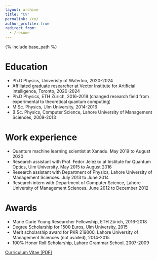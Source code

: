 ```yaml
---
layout: archive
title: "CV"
permalink: /cv/
author_profile: true
redirect_from:
  - /resume
---
```


{% include base_path %}

Education
======
* Ph.D Physics, Univeristy of Waterloo, 2020-2024
* Affiliated graduate researcher at Vector Institute for Artificial Intelligence, Toronto, 2020-2024
* Ph.D Physics, ETH Zürich, 2016-2018 (changed research field from experimental to theoretical quantum computing)
* M.Sc. Physics, Ulm University, 2014-2016
* B.Sc. Physics, Computer Science, Lahore University of Management Sciences, 2009-2013

Work experience
======
* Quantum machine learning scientist at Xanadu. May 2019 to August 2020
* Research assistant with Prof. Fedor Jelezko at Institute for Quantum Optics, Ulm University. May 2015 to August 2016
* Research assistant with Department of Physics, Lahore University of Management Sciences. July 2013 to June 2014
* Research intern with Department of Computer Science, Lahore University of Management Sciences. June 2012 to December 2012
  
Awards
======
* Marie Curie Young Researcher Fellowship, ETH Zürich, 2016-2018 
* Degree Scholarship for 1500 Euros, Ulm University, 2015 
* Merit scholarship award for PKR 219000, Lahore University of Management Sciences (not availed), 2014-2015 
* 100% Honor Roll Scholarship, Lahore Grammar School, 2007-2009

[Curriculum Vitae [PDF]](http://AroosaIjaz.github.io/files/AroosaIjaz_CV.pdf)
